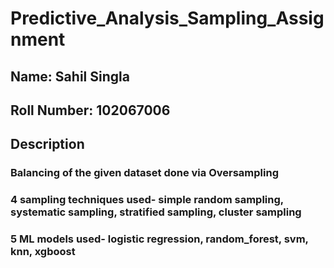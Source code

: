 # Predictive_Analysis_Sampling_Assignment

## Name: Sahil Singla
## Roll Number: 102067006

## Description

### Balancing of the given dataset done via Oversampling
### 4 sampling techniques used- simple random sampling, systematic sampling, stratified sampling, cluster sampling
### 5 ML models used- logistic regression, random_forest, svm, knn, xgboost
